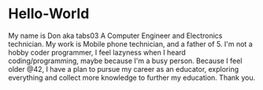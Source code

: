 # Hello-World
My name is Don aka tabs03
A Computer Engineer and Electronics technician.
My work is Mobile phone technician, and a father of 5.
I'm not a hobby coder programmer, I feel lazyness when I heard coding/programming, maybe because I'm a busy person.
Because I feel older @42, I have a plan to pursue my career as an educator, exploring everything and collect more knowledge to further my education.
Thank you.
